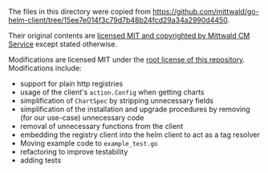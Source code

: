 The files in this directory were copied from https://github.com/mittwald/go-helm-client/tree/15ee7e014f3c79d7b48b24fcd29a34a2990d4450.

Their original contents are [licensed MIT and copyrighted by Mittwald CM Service](./LICENSE) except stated otherwise.

Modifications are licensed MIT under the [root license of this repository](../../../LICENSE).
Modifications include:
- support for plain http registries
- usage of the client's `action.Config` when getting charts
- simplification of `ChartSpec` by stripping unnecessary fields
- simplification of the installation and upgrade procedures by removing (for our use-case) unnecessary code
- removal of unnecessary functions from the client
- embedding the registry client into the helm client to act as a tag resolver
- Moving example code to `example_test.go`
- refactoring to improve testability
- adding tests